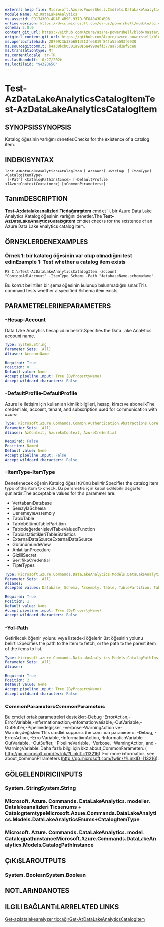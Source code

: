```yaml
---
external help file: Microsoft.Azure.PowerShell.Cmdlets.DataLakeAnalytics.dll-Help.xml
Module Name: Az.DataLakeAnalytics
ms.assetid: ED17430D-4DAF-4B9E-937D-0F8A843DAB96
online version: https://docs.microsoft.com/en-us/powershell/module/az.datalakeanalytics/test-azdatalakeanalyticscatalogitem
schema: 2.0.0
content_git_url: https://github.com/Azure/azure-powershell/blob/master/src/DataLakeAnalytics/DataLakeAnalytics/help/Test-AzDataLakeAnalyticsCatalogItem.md
original_content_git_url: https://github.com/Azure/azure-powershell/blob/master/src/DataLakeAnalytics/DataLakeAnalytics/help/Test-AzDataLakeAnalyticsCatalogItem.md
ms.openlocfilehash: 2879923b38b6813213fe6819f84fa55a593f6930
ms.sourcegitcommit: b4a38bcb0501a9016a4998efd377aa75d3ef9ce8
ms.translationtype: MT
ms.contentlocale: tr-TR
ms.lasthandoff: 10/27/2020
ms.locfileid: "94320650"
---
```

# <span data-ttu-id="6984e-101">Test-AzDataLakeAnalyticsCatalogItem</span><span class="sxs-lookup"><span data-stu-id="6984e-101">Test-AzDataLakeAnalyticsCatalogItem</span></span>

## <span data-ttu-id="6984e-102">SYNOPSIS</span><span class="sxs-lookup"><span data-stu-id="6984e-102">SYNOPSIS</span></span>
<span data-ttu-id="6984e-103">Katalog öğesinin varlığını denetler.</span><span class="sxs-lookup"><span data-stu-id="6984e-103">Checks for the existence of a catalog item.</span></span>

## <span data-ttu-id="6984e-104">INDEKI</span><span class="sxs-lookup"><span data-stu-id="6984e-104">SYNTAX</span></span>

```
Test-AzDataLakeAnalyticsCatalogItem [-Account] <String> [-ItemType] <CatalogItemType>
 [-Path] <CatalogPathInstance> [-DefaultProfile <IAzureContextContainer>] [<CommonParameters>]
```

## <span data-ttu-id="6984e-105">Tanım</span><span class="sxs-lookup"><span data-stu-id="6984e-105">DESCRIPTION</span></span>
<span data-ttu-id="6984e-106">**Test-Azdatalakeanalizleri Ticdağırırgıtem** cmdlet 'i, bir Azure Data Lake Analytics Katalog öğesinin varlığını denetler.</span><span class="sxs-lookup"><span data-stu-id="6984e-106">The **Test-AzDataLakeAnalyticsCatalogItem** cmdlet checks for the existence of an Azure Data Lake Analytics catalog item.</span></span>

## <span data-ttu-id="6984e-107">ÖRNEKLERDEN</span><span class="sxs-lookup"><span data-stu-id="6984e-107">EXAMPLES</span></span>

### <span data-ttu-id="6984e-108">Örnek 1: bir katalog öğesinin var olup olmadığını test edin</span><span class="sxs-lookup"><span data-stu-id="6984e-108">Example 1: Test whether a catalog item exists</span></span>
```
PS C:\>Test-AzDataLakeAnalyticsCatalogItem -Account "ContosoAdlAccount" -ItemType Schema -Path "databaseName.schemaName"
```

<span data-ttu-id="6984e-109">Bu komut belirtilen bir şema öğesinin bulunup bulunmadığını sınar.</span><span class="sxs-lookup"><span data-stu-id="6984e-109">This command tests whether a specified Schema item exists.</span></span>

## <span data-ttu-id="6984e-110">PARAMETRELERINE</span><span class="sxs-lookup"><span data-stu-id="6984e-110">PARAMETERS</span></span>

### <span data-ttu-id="6984e-111">-Hesap</span><span class="sxs-lookup"><span data-stu-id="6984e-111">-Account</span></span>
<span data-ttu-id="6984e-112">Data Lake Analytics hesap adını belirtir.</span><span class="sxs-lookup"><span data-stu-id="6984e-112">Specifies the Data Lake Analytics account name.</span></span>

```yaml
Type: System.String
Parameter Sets: (All)
Aliases: AccountName

Required: True
Position: 0
Default value: None
Accept pipeline input: True (ByPropertyName)
Accept wildcard characters: False
```

### <span data-ttu-id="6984e-113">-DefaultProfile</span><span class="sxs-lookup"><span data-stu-id="6984e-113">-DefaultProfile</span></span>
<span data-ttu-id="6984e-114">Azure ile iletişim için kullanılan kimlik bilgileri, hesap, kiracı ve abonelik</span><span class="sxs-lookup"><span data-stu-id="6984e-114">The credentials, account, tenant, and subscription used for communication with azure</span></span>

```yaml
Type: Microsoft.Azure.Commands.Common.Authentication.Abstractions.Core.IAzureContextContainer
Parameter Sets: (All)
Aliases: AzContext, AzureRmContext, AzureCredential

Required: False
Position: Named
Default value: None
Accept pipeline input: False
Accept wildcard characters: False
```

### <span data-ttu-id="6984e-115">-ItemType</span><span class="sxs-lookup"><span data-stu-id="6984e-115">-ItemType</span></span>
<span data-ttu-id="6984e-116">Denetlenecek öğenin Katalog öğesi türünü belirtir.</span><span class="sxs-lookup"><span data-stu-id="6984e-116">Specifies the catalog item type of the item to check.</span></span>
<span data-ttu-id="6984e-117">Bu parametre için kabul edilebilir değerler şunlardır:</span><span class="sxs-lookup"><span data-stu-id="6984e-117">The acceptable values for this parameter are:</span></span>
- <span data-ttu-id="6984e-118">Veritabanı</span><span class="sxs-lookup"><span data-stu-id="6984e-118">Database</span></span>
- <span data-ttu-id="6984e-119">Şemayla</span><span class="sxs-lookup"><span data-stu-id="6984e-119">Schema</span></span>
- <span data-ttu-id="6984e-120">Derlemeyle</span><span class="sxs-lookup"><span data-stu-id="6984e-120">Assembly</span></span>
- <span data-ttu-id="6984e-121">Tablo</span><span class="sxs-lookup"><span data-stu-id="6984e-121">Table</span></span>
- <span data-ttu-id="6984e-122">Tablobölümü</span><span class="sxs-lookup"><span data-stu-id="6984e-122">TablePartition</span></span>
- <span data-ttu-id="6984e-123">Tablodeğerdenişlevi</span><span class="sxs-lookup"><span data-stu-id="6984e-123">TableValuedFunction</span></span>
- <span data-ttu-id="6984e-124">Tabloistatistikleri</span><span class="sxs-lookup"><span data-stu-id="6984e-124">TableStatistics</span></span>
- <span data-ttu-id="6984e-125">ExternalDataSource</span><span class="sxs-lookup"><span data-stu-id="6984e-125">ExternalDataSource</span></span>
- <span data-ttu-id="6984e-126">Görünümünde</span><span class="sxs-lookup"><span data-stu-id="6984e-126">View</span></span>
- <span data-ttu-id="6984e-127">Anlatılan</span><span class="sxs-lookup"><span data-stu-id="6984e-127">Procedure</span></span>
- <span data-ttu-id="6984e-128">Gizlili</span><span class="sxs-lookup"><span data-stu-id="6984e-128">Secret</span></span>
- <span data-ttu-id="6984e-129">Sertifika</span><span class="sxs-lookup"><span data-stu-id="6984e-129">Credential</span></span>
- <span data-ttu-id="6984e-130">Tipte</span><span class="sxs-lookup"><span data-stu-id="6984e-130">Types</span></span>

```yaml
Type: Microsoft.Azure.Commands.DataLakeAnalytics.Models.DataLakeAnalyticsEnums+CatalogItemType
Parameter Sets: (All)
Aliases:
Accepted values: Database, Schema, Assembly, Table, TablePartition, TableValuedFunction, TableStatistics, ExternalDataSource, View, Procedure, Secret, Credential, Types, Package

Required: True
Position: 1
Default value: None
Accept pipeline input: True (ByPropertyName)
Accept wildcard characters: False
```

### <span data-ttu-id="6984e-131">-Yol</span><span class="sxs-lookup"><span data-stu-id="6984e-131">-Path</span></span>
<span data-ttu-id="6984e-132">Getirilecek öğenin yolunu veya listedeki öğelerin üst öğesinin yolunu belirtir.</span><span class="sxs-lookup"><span data-stu-id="6984e-132">Specifies the path to the item to fetch, or the path to the parent item of the items to list.</span></span>

```yaml
Type: Microsoft.Azure.Commands.DataLakeAnalytics.Models.CatalogPathInstance
Parameter Sets: (All)
Aliases:

Required: True
Position: 2
Default value: None
Accept pipeline input: True (ByPropertyName)
Accept wildcard characters: False
```

### <span data-ttu-id="6984e-133">CommonParameters</span><span class="sxs-lookup"><span data-stu-id="6984e-133">CommonParameters</span></span>
<span data-ttu-id="6984e-134">Bu cmdlet ortak parametreleri destekler:-Debug,-ErrorAction,-ErrorVariable,-ınformationaction,-ınformationvariable,-OutVariable,-OutBuffer,-Pipelinedeğişken,-verbose,-WarningAction ve-Warningdeğişken.</span><span class="sxs-lookup"><span data-stu-id="6984e-134">This cmdlet supports the common parameters: -Debug, -ErrorAction, -ErrorVariable, -InformationAction, -InformationVariable, -OutVariable, -OutBuffer, -PipelineVariable, -Verbose, -WarningAction, and -WarningVariable.</span></span> <span data-ttu-id="6984e-135">Daha fazla bilgi için bkz about_CommonParameters ( http://go.microsoft.com/fwlink/?LinkID=113216) .</span><span class="sxs-lookup"><span data-stu-id="6984e-135">For more information, see about_CommonParameters (http://go.microsoft.com/fwlink/?LinkID=113216).</span></span>

## <span data-ttu-id="6984e-136">GÖLGELENDIRICI</span><span class="sxs-lookup"><span data-stu-id="6984e-136">INPUTS</span></span>

### <span data-ttu-id="6984e-137">System. String</span><span class="sxs-lookup"><span data-stu-id="6984e-137">System.String</span></span>

### <span data-ttu-id="6984e-138">Microsoft. Azure. Commands. DataLakeAnalytics. modeller. Datalakeanalizleri Ticsenums + Catalogıtemtype</span><span class="sxs-lookup"><span data-stu-id="6984e-138">Microsoft.Azure.Commands.DataLakeAnalytics.Models.DataLakeAnalyticsEnums+CatalogItemType</span></span>

### <span data-ttu-id="6984e-139">Microsoft. Azure. Commands. DataLakeAnalytics. model. Catalogpathınstance</span><span class="sxs-lookup"><span data-stu-id="6984e-139">Microsoft.Azure.Commands.DataLakeAnalytics.Models.CatalogPathInstance</span></span>

## <span data-ttu-id="6984e-140">ÇıKıŞLAR</span><span class="sxs-lookup"><span data-stu-id="6984e-140">OUTPUTS</span></span>

### <span data-ttu-id="6984e-141">System. Boolean</span><span class="sxs-lookup"><span data-stu-id="6984e-141">System.Boolean</span></span>

## <span data-ttu-id="6984e-142">NOTLARıNDA</span><span class="sxs-lookup"><span data-stu-id="6984e-142">NOTES</span></span>

## <span data-ttu-id="6984e-143">ILGILI BAĞLANTıLAR</span><span class="sxs-lookup"><span data-stu-id="6984e-143">RELATED LINKS</span></span>

[<span data-ttu-id="6984e-144">Get-azdatalakeanalyzer ticdağır</span><span class="sxs-lookup"><span data-stu-id="6984e-144">Get-AzDataLakeAnalyticsCatalogItem</span></span>](./Get-AzDataLakeAnalyticsCatalogItem.md)


